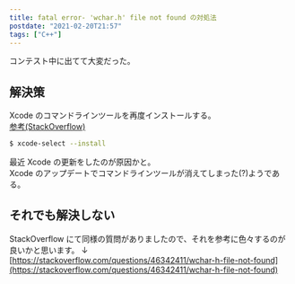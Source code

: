 ```yaml
---
title: fatal error- 'wchar.h' file not found の対処法
postdate: "2021-02-20T21:57"
tags: ["C++"]
---
```


コンテスト中に出てて大変だった。

## 解決策

Xcode のコマンドラインツールを再度インストールする。  
[参考(StackOverflow)](https://stackoverflow.com/questions/26185978/macos-wchar-h-file-not-found)

```bash
$ xcode-select --install
```

最近 Xcode の更新をしたのが原因かと。  
Xcode のアップデートでコマンドラインツールが消えてしまった(?)ようである。

## それでも解決しない

StackOverflow にて同様の質問がありましたので、それを参考に色々するのが良いかと思います。
↓
[https://stackoverflow.com/questions/46342411/wchar-h-file-not-found](https://stackoverflow.com/questions/46342411/wchar-h-file-not-found)
